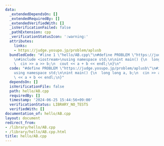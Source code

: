 ```yaml
---
data:
  _extendedDependsOn: []
  _extendedRequiredBy: []
  _extendedVerifiedWith: []
  _isVerificationFailed: false
  _pathExtension: cpp
  _verificationStatusIcon: ':warning:'
  attributes:
    links:
    - https://judge.yosupo.jp/problem/aplusb
  bundledCode: "#line 1 \"hello/AB.cpp\"\n#define PROBLEM \"https://judge.yosupo.jp/problem/aplusb\"\
    \n#include <iostream>\nusing namespace std;\n\nint main() {\n  long long a, b;\n\
    \  cin >> a >> b;\n  cout << a + b << endl;\n}\n"
  code: "#define PROBLEM \"https://judge.yosupo.jp/problem/aplusb\"\n#include <iostream>\n\
    using namespace std;\n\nint main() {\n  long long a, b;\n  cin >> a >> b;\n  cout\
    \ << a + b << endl;\n}"
  dependsOn: []
  isVerificationFile: false
  path: hello/AB.cpp
  requiredBy: []
  timestamp: '2024-06-25 15:44:56+09:00'
  verificationStatus: LIBRARY_NO_TESTS
  verifiedWith: []
documentation_of: hello/AB.cpp
layout: document
redirect_from:
- /library/hello/AB.cpp
- /library/hello/AB.cpp.html
title: hello/AB.cpp
---
```


